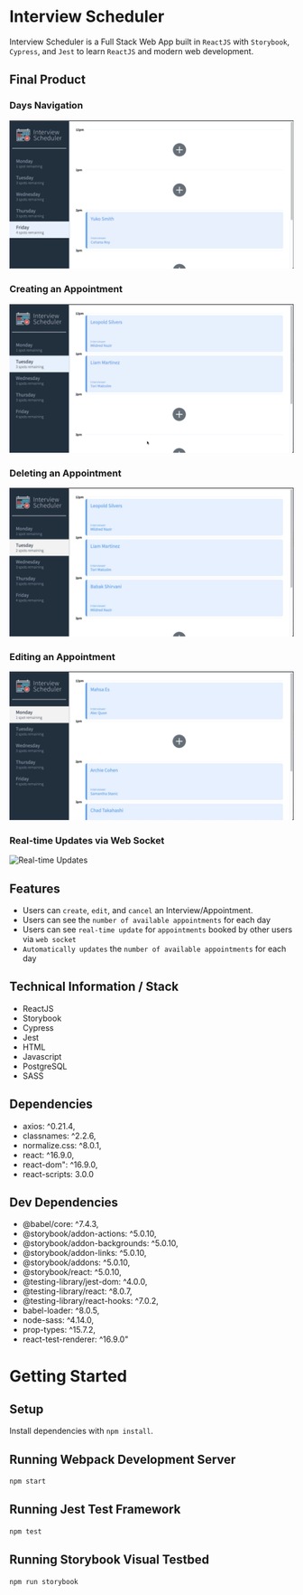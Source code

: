 # Interview Scheduler

Interview Scheduler is a Full Stack Web App built in `ReactJS` with `Storybook`, `Cypress`, and `Jest` to learn `ReactJS` and modern web development.

## Final Product

### Days Navigation

![Days Navigation](https://github.com/babakshirvani/Scheduler/blob/master/docs/nav.gif)

### Creating an Appointment

![Creating Appointment](https://github.com/babakshirvani/Scheduler/blob/master/docs/create.gif)

### Deleting an Appointment

![Deleting Appointment](https://github.com/babakshirvani/Scheduler/blob/master/docs/delete.gif)

### Editing an Appointment

![Editing Appointment](https://github.com/babakshirvani/Scheduler/blob/master/docs/edit.gif)

### Real-time Updates via Web Socket

![Real-time Updates](https://github.com/babakshirvani/Scheduler/blob/master/docs/websocket.gif)

## Features

- Users can `create`, `edit`, and `cancel` an Interview/Appointment.
- Users can see the `number of available appointments` for each day
- Users can see `real-time update` for `appointments` booked by other users via `web socket`
- `Automatically updates` the `number of available appointments` for each day

## Technical Information / Stack

- ReactJS
- Storybook
- Cypress
- Jest
- HTML
- Javascript
- PostgreSQL
- SASS

## Dependencies

- axios: ^0.21.4,
- classnames: ^2.2.6,
- normalize.css: ^8.0.1,
- react: ^16.9.0,
- react-dom": ^16.9.0,
- react-scripts: 3.0.0

## Dev Dependencies

- @babel/core: ^7.4.3,
- @storybook/addon-actions: ^5.0.10,
- @storybook/addon-backgrounds: ^5.0.10,
- @storybook/addon-links: ^5.0.10,
- @storybook/addons: ^5.0.10,
- @storybook/react: ^5.0.10,
- @testing-library/jest-dom: ^4.0.0,
- @testing-library/react: ^8.0.7,
- @testing-library/react-hooks: ^7.0.2,
- babel-loader: ^8.0.5,
- node-sass: ^4.14.0,
- prop-types: ^15.7.2,
- react-test-renderer: ^16.9.0"

# Getting Started

## Setup

Install dependencies with `npm install`.

## Running Webpack Development Server

```sh
npm start
```

## Running Jest Test Framework

```sh
npm test
```

## Running Storybook Visual Testbed

```sh
npm run storybook
```
